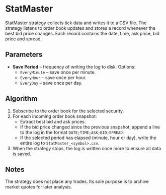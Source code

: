 # StatMaster

StatMaster strategy collects tick data and writes it to a CSV file. The strategy listens to order book updates and stores a record whenever the best bid price changes. Each record contains the date, time, ask price, bid price and spread.

## Parameters

- **Save Period** – frequency of writing the log to disk. Options:
  - `EveryMinute` – save once per minute.
  - `EveryHour` – save once per hour.
  - `EveryDay` – save once per day.

## Algorithm

1. Subscribe to the order book for the selected security.
2. For each incoming order book snapshot:
   - Extract best bid and ask prices.
   - If the bid price changed since the previous snapshot, append a line to the log in the format `DATE;TIME;ASK;BID;SPREAD`.
   - If the selected period has elapsed (minute, hour or day), write the entire log to `StatMaster_<symbol>.csv`.
3. When the strategy stops, the log is written once more to ensure all data is saved.

## Notes

The strategy does not place any trades. Its sole purpose is to archive market quotes for later analysis.
